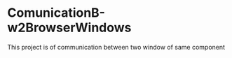 # ComunicationB-w2BrowserWindows
This project is of communication between two window of same component 
